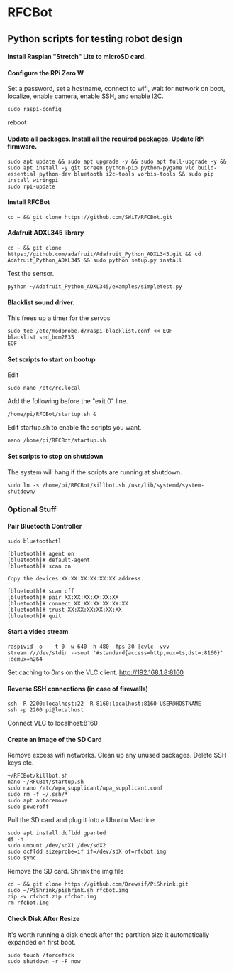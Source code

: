 # RFCBot #
## Python scripts for testing robot design ##

#### Install Raspian "Stretch" Lite to microSD card. ####

#### Configure the RPi Zero W ####
Set a password, set a hostname, connect to wifi, wait for network on boot, localize, enable camera, enable SSH, and enable I2C.
```
sudo raspi-config
```
reboot

#### Update all packages. Install all the required packages. Update RPi firmware. ####
```
sudo apt update && sudo apt upgrade -y && sudo apt full-upgrade -y && sudo apt install -y git screen python-pip python-pygame vlc build-essential python-dev bluetooth i2c-tools vorbis-tools && sudo pip install wiringpi
sudo rpi-update
```

#### Install RFCBot ####
```
cd ~ && git clone https://github.com/SWiT/RFCBot.git
```

#### Adafruit ADXL345 library ####
```
cd ~ && git clone https://github.com/adafruit/Adafruit_Python_ADXL345.git && cd Adafruit_Python_ADXL345 && sudo python setup.py install
```
Test the sensor.
```
python ~/Adafruit_Python_ADXL345/examples/simpletest.py
```

#### Blacklist sound driver. ####
This frees up a timer for the servos 
```
sudo tee /etc/modprobe.d/raspi-blacklist.conf << EOF
blacklist snd_bcm2835
EOF
```

#### Set scripts to start on bootup ####
Edit 
```
sudo nano /etc/rc.local
```
Add the following before the "exit 0" line.
```
/home/pi/RFCBot/startup.sh &
```
Edit startup.sh to enable the scripts you want.
```
nano /home/pi/RFCBot/startup.sh
```

#### Set scripts to stop on shutdown ####
The system will hang if the scripts are running at shutdown.
```
sudo ln -s /home/pi/RFCBot/killbot.sh /usr/lib/systemd/system-shutdown/
```



### Optional Stuff ###

#### Pair Bluetooth Controller ####
```
sudo bluetoothctl
```
```
[bluetooth]# agent on
[bluetooth]# default-agent
[bluetooth]# scan on

Copy the devices XX:XX:XX:XX:XX:XX address.

[bluetooth]# scan off
[bluetooth]# pair XX:XX:XX:XX:XX:XX
[bluetooth]# connect XX:XX:XX:XX:XX:XX
[bluetooth]# trust XX:XX:XX:XX:XX:XX
[bluetooth]# quit
```

#### Start a video stream ####
```
raspivid -o - -t 0 -w 640 -h 480 -fps 30 |cvlc -vvv stream:///dev/stdin --sout '#standard{access=http,mux=ts,dst=:8160}' :demux=h264
```
Set caching to 0ms on the VLC client.
http://192.168.1.8:8160

#### Reverse SSH connections (in case of firewalls) ####
```
ssh -R 2200:localhost:22 -R 8160:localhost:8160 USER@HOSTNAME
ssh -p 2200 pi@localhost
```
Connect VLC to localhost:8160

#### Create an Image of the SD Card ####
Remove excess wifi networks. Clean up any unused packages. Delete SSH keys etc.
```
~/RFCBot/killbot.sh
nano ~/RFCBot/startup.sh
sudo nano /etc/wpa_supplicant/wpa_supplicant.conf
sudo rm -f ~/.ssh/*
sudo apt autoremove
sudo poweroff
```

Pull the SD card and plug it into a Ubuntu Machine
```
sudo apt install dcfldd gparted
df -h
sudo umount /dev/sdX1 /dev/sdX2
sudo dcfldd sizeprobe=if if=/dev/sdX of=rfcbot.img
sudo sync
```
Remove the SD card.
Shrink the img file
```
cd ~ && git clone https://github.com/Drewsif/PiShrink.git
sudo ~/PiShrink/pishrink.sh rfcbot.img
zip -v rfcbot.zip rfcbot.img
rm rfcbot.img
```

#### Check Disk After Resize ####
It's worth running a disk check after the partition size it automatically expanded on first boot.
```
sudo touch /forcefsck
sudo shutdown -r -F now
```





